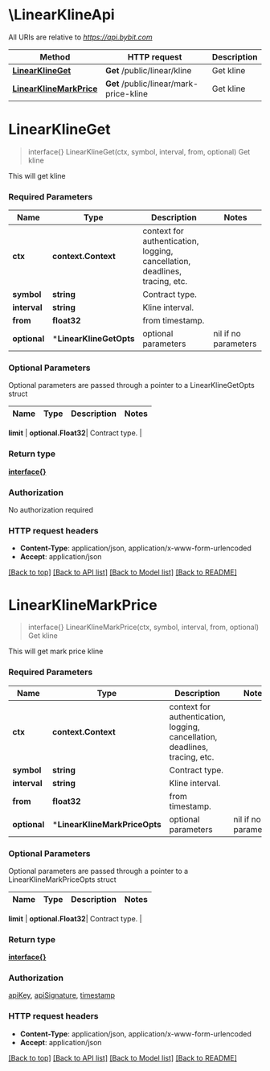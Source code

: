 # \LinearKlineApi

All URIs are relative to *https://api.bybit.com*

Method | HTTP request | Description
------------- | ------------- | -------------
[**LinearKlineGet**](LinearKlineApi.md#LinearKlineGet) | **Get** /public/linear/kline | Get kline
[**LinearKlineMarkPrice**](LinearKlineApi.md#LinearKlineMarkPrice) | **Get** /public/linear/mark-price-kline | Get kline


# **LinearKlineGet**
> interface{} LinearKlineGet(ctx, symbol, interval, from, optional)
Get kline

This will get kline

### Required Parameters

Name | Type | Description  | Notes
------------- | ------------- | ------------- | -------------
 **ctx** | **context.Context** | context for authentication, logging, cancellation, deadlines, tracing, etc.
  **symbol** | **string**| Contract type. | 
  **interval** | **string**| Kline interval. | 
  **from** | **float32**| from timestamp. | 
 **optional** | ***LinearKlineGetOpts** | optional parameters | nil if no parameters

### Optional Parameters
Optional parameters are passed through a pointer to a LinearKlineGetOpts struct

Name | Type | Description  | Notes
------------- | ------------- | ------------- | -------------



 **limit** | **optional.Float32**| Contract type. | 

### Return type

[**interface{}**](interface{}.md)

### Authorization

No authorization required

### HTTP request headers

 - **Content-Type**: application/json, application/x-www-form-urlencoded
 - **Accept**: application/json

[[Back to top]](#) [[Back to API list]](../README.md#documentation-for-api-endpoints) [[Back to Model list]](../README.md#documentation-for-models) [[Back to README]](../README.md)

# **LinearKlineMarkPrice**
> interface{} LinearKlineMarkPrice(ctx, symbol, interval, from, optional)
Get kline

This will get mark price kline

### Required Parameters

Name | Type | Description  | Notes
------------- | ------------- | ------------- | -------------
 **ctx** | **context.Context** | context for authentication, logging, cancellation, deadlines, tracing, etc.
  **symbol** | **string**| Contract type. | 
  **interval** | **string**| Kline interval. | 
  **from** | **float32**| from timestamp. | 
 **optional** | ***LinearKlineMarkPriceOpts** | optional parameters | nil if no parameters

### Optional Parameters
Optional parameters are passed through a pointer to a LinearKlineMarkPriceOpts struct

Name | Type | Description  | Notes
------------- | ------------- | ------------- | -------------



 **limit** | **optional.Float32**| Contract type. | 

### Return type

[**interface{}**](interface{}.md)

### Authorization

[apiKey](../README.md#apiKey), [apiSignature](../README.md#apiSignature), [timestamp](../README.md#timestamp)

### HTTP request headers

 - **Content-Type**: application/json, application/x-www-form-urlencoded
 - **Accept**: application/json

[[Back to top]](#) [[Back to API list]](../README.md#documentation-for-api-endpoints) [[Back to Model list]](../README.md#documentation-for-models) [[Back to README]](../README.md)

